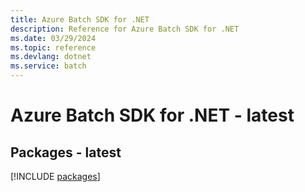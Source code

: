 ```yaml
---
title: Azure Batch SDK for .NET
description: Reference for Azure Batch SDK for .NET
ms.date: 03/29/2024
ms.topic: reference
ms.devlang: dotnet
ms.service: batch
---
```

# Azure Batch SDK for .NET - latest
## Packages - latest
[!INCLUDE [packages](batch-index.md)]